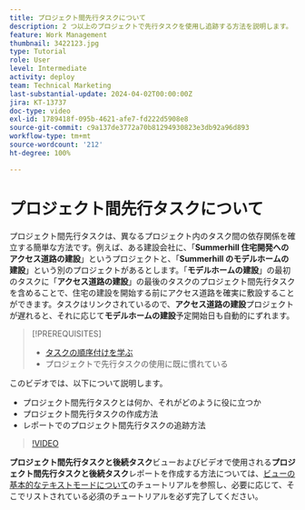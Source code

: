 ```yaml
---
title: プロジェクト間先行タスクについて
description: 2 つ以上のプロジェクトで先行タスクを使用し追跡する方法を説明します。
feature: Work Management
thumbnail: 3422123.jpg
type: Tutorial
role: User
level: Intermediate
activity: deploy
team: Technical Marketing
last-substantial-update: 2024-04-02T00:00:00Z
jira: KT-13737
doc-type: video
exl-id: 1789418f-095b-4621-afe7-fd222d5908e8
source-git-commit: c9a137de3772a70b81294930823e3db92a96d893
workflow-type: tm+mt
source-wordcount: '212'
ht-degree: 100%

---
```


# プロジェクト間先行タスクについて

プロジェクト間先行タスクは、異なるプロジェクト内のタスク間の依存関係を確立する簡単な方法です。例えば、ある建設会社に、「**Summerhill 住宅開発へのアクセス道路の建設**」というプロジェクトと、「**Summerhill のモデルホームの建設**」という別のプロジェクトがあるとします。「**モデルホームの建設**」の最初のタスクに「**アクセス道路の建設**」の最後のタスクのプロジェクト間先行タスクを含めることで、住宅の建設を開始する前にアクセス道路を確実に敷設することができます。タスクはリンクされているので、**アクセス道路の建設**&#x200B;プロジェクトが遅れると、それに応じて&#x200B;**モデルホームの建設**&#x200B;予定開始日も自動的にずれます。

>[!PREREQUISITES]
>
>* [タスクの順序付けを学ぶ](https://experienceleague.adobe.com/docs/workfront-learn/tutorials-workfront/manage-work/tasks/learn-to-sequence-tasks.html?lang=ja)
>* プロジェクトで先行タスクの使用に既に慣れている


このビデオでは、以下について説明します。

* プロジェクト間先行タスクとは何か、それがどのように役に立つか
* プロジェクト間先行タスクの作成方法
* レポートでのプロジェクト間先行タスクの追跡方法

>[!VIDEO](https://video.tv.adobe.com/v/3422123/?quality=12&learn=on)

**プロジェクト間先行タスクと後続タスク**&#x200B;ビューおよびビデオで使用される&#x200B;**プロジェクト間先行タスクと後続タスク**&#x200B;レポートを作成する方法については、[ビューの基本的なテキストモードについて](https://experienceleague.adobe.com/docs/workfront-learn/tutorials-workfront/reporting/intermediate-reporting/basic-text-mode-for-views.html?lang=ja)のチュートリアルを参照し、必要に応じて、そこでリストされている必須のチュートリアルを必ず完了してください。
